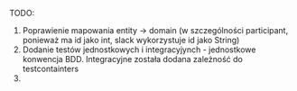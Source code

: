 TODO:

1. Poprawienie mapowania entity -> domain (w szczególności participant, ponieważ ma id jako int, slack wykorzystuje id
   jako String)
2. Dodanie testów jednostkowych i integracyjynch - jednostkowe konwencja BDD. Integracyjne została dodana zależność do
   testcontainters
3. 